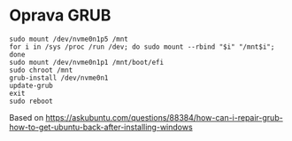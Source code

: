 # Oprava GRUB

```
sudo mount /dev/nvme0n1p5 /mnt
for i in /sys /proc /run /dev; do sudo mount --rbind "$i" "/mnt$i"; done
sudo mount /dev/nvme0n1p1 /mnt/boot/efi
sudo chroot /mnt
grub-install /dev/nvme0n1
update-grub
exit
sudo reboot
```

Based on https://askubuntu.com/questions/88384/how-can-i-repair-grub-how-to-get-ubuntu-back-after-installing-windows
